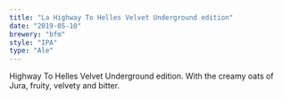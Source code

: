 ```yaml
---
title: "La Highway To Helles Velvet Underground edition"
date: "2019-05-10"
brewery: "bfm"
style: "IPA"
type: "Ale"
---
```


Highway To Helles Velvet Underground edition. With the creamy oats of Jura, fruity, velvety and bitter.